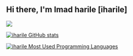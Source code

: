 ## Hi there, I'm Imad harile [iharile]  


![](https://badge.mediaplus.ma/binary/imaddine1)


[![iharile GitHub stats](https://github-readme-stats.vercel.app/api?username=imaddine1&show_icons=true&theme=radical)](https://github.com/imaddine1)

[![iharile Most Used Programming Languages](https://github-readme-stats.vercel.app/api/top-langs/?username=orbiay&layout=compact&hide_border=true&theme=darcula&bg_color=00000000&langs_count=6)](https://github.com/imaddine1)
